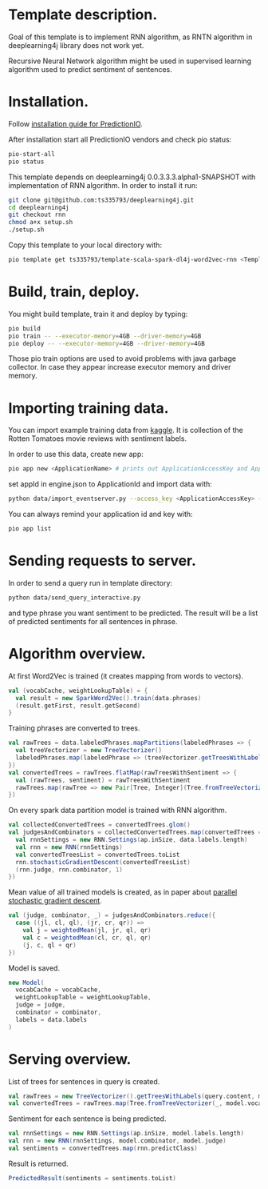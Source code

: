 # Template description.

Goal of this template is to implement RNN algorithm, as RNTN algorithm in deeplearning4j library does not work yet.

Recursive Neural Network algorithm might be used in supervised learning algorithm used to predict sentiment of sentences.

# Installation.

Follow [installation guide for PredictionIO](http://docs.prediction.io/install/).

After installation start all PredictionIO vendors and check pio status:

```bash
pio-start-all
pio status
```

This template depends on deeplearning4j 0.0.3.3.3.alpha1-SNAPSHOT with implementation of RNN algorithm. In order to install it run:

```bash
git clone git@github.com:ts335793/deeplearning4j.git
cd deeplearning4j
git checkout rnn
chmod a+x setup.sh
./setup.sh
```

Copy this template to your local directory with:

```bash
pio template get ts335793/template-scala-spark-dl4j-word2vec-rnn <TemplateName>
```

# Build, train, deploy.

You might build template, train it and deploy by typing:

```bash
pio build
pio train -- --executor-memory=4GB --driver-memory=4GB
pio deploy -- --executor-memory=4GB --driver-memory=4GB
```
Those pio train options are used to avoid problems with java garbage collector. In case they appear increase executor memory and driver memory.

# Importing training data.

You can import example training data from [kaggle](https://www.kaggle.com/c/sentiment-analysis-on-movie-reviews/data). It is collection of the Rotten Tomatoes movie reviews with sentiment labels.

In order to use this data, create new app:

```bash
pio app new <ApplicationName> # prints out ApplicationAccessKey and ApplicationId
```

set appId in engine.json to ApplicationId and import data with:

```bash
python data/import_eventserver.py --access_key <ApplicationAccessKey> --file train.tsv
```

You can always remind your application id and key with:

```bash
pio app list
```

# Sending requests to server.

In order to send a query run in template directory:

```bash
python data/send_query_interactive.py
```
and type phrase you want sentiment to be predicted. The result will be a list of predicted sentiments for all sentences in phrase.

# Algorithm overview.

At first Word2Vec is trained (it creates mapping from words to vectors).

```scala
val (vocabCache, weightLookupTable) = {
  val result = new SparkWord2Vec().train(data.phrases)
  (result.getFirst, result.getSecond)
}
```

Training phrases are converted to trees.

```scala
val rawTrees = data.labeledPhrases.mapPartitions(labeledPhrases => {
  val treeVectorizer = new TreeVectorizer()
  labeledPhrases.map(labeledPhrase => (treeVectorizer.getTreesWithLabels(labeledPhrase.phrase, data.labels), labeledPhrase.sentiment))
})
val convertedTrees = rawTrees.flatMap(rawTreesWithSentiment => {
  val (rawTrees, sentiment) = rawTreesWithSentiment
  rawTrees.map(rawTree => new Pair[Tree, Integer](Tree.fromTreeVectorizer(rawTree, vocabCache, weightLookupTable), sentiment))
})
```

On every spark data partition model is trained with RNN algorithm.

```scala
val collectedConvertedTrees = convertedTrees.glom()
val judgesAndCombinators = collectedConvertedTrees.map(convertedTrees => {
  val rnnSettings = new RNN.Settings(ap.inSize, data.labels.length)
  val rnn = new RNN(rnnSettings)
  val convertedTreesList = convertedTrees.toList
  rnn.stochasticGradientDescent(convertedTreesList)
  (rnn.judge, rnn.combinator, 1)
})
```

Mean value of all trained models is created, as in paper about [parallel stochastic gradient descent](http://www.research.rutgers.edu/~lihong/pub/Zinkevich11Parallelized.pdf).

```scala
val (judge, combinator, _) = judgesAndCombinators.reduce({
  case ((jl, cl, ql), (jr, cr, qr)) =>
    val j = weightedMean(jl, jr, ql, qr)
    val c = weightedMean(cl, cr, ql, qr)
    (j, c, ql + qr)
})
```

Model is saved.

```scala
new Model(
  vocabCache = vocabCache,
  weightLookupTable = weightLookupTable,
  judge = judge,
  combinator = combinator,
  labels = data.labels
)
```

# Serving overview.

List of trees for sentences in query is created.

```scala
val rawTrees = new TreeVectorizer().getTreesWithLabels(query.content, model.labels)
val convertedTrees = rawTrees.map(Tree.fromTreeVectorizer(_, model.vocabCache, model.weightLookupTable))
```

Sentiment for each sentence is being predicted.

```scala
val rnnSettings = new RNN.Settings(ap.inSize, model.labels.length)
val rnn = new RNN(rnnSettings, model.combinator, model.judge)
val sentiments = convertedTrees.map(rnn.predictClass)
```

Result is returned.

```scala
PredictedResult(sentiments = sentiments.toList)
```
